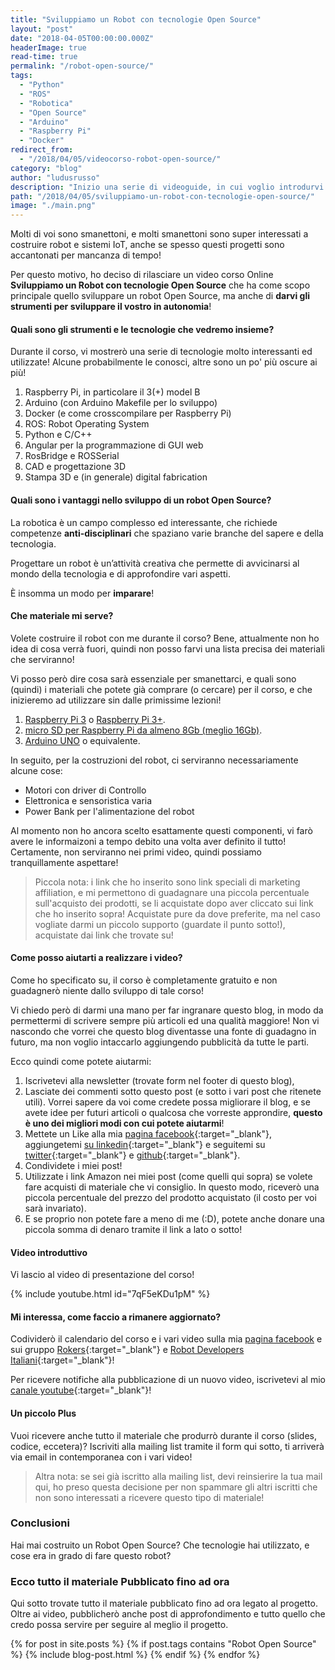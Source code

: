 ```yaml
---
title: "Sviluppiamo un Robot con tecnologie Open Source"
layout: "post"
date: "2018-04-05T00:00:00.000Z"
headerImage: true
read-time: true
permalink: "/robot-open-source/"
tags:
  - "Python"
  - "ROS"
  - "Robotica"
  - "Open Source"
  - "Arduino"
  - "Raspberry Pi"
  - "Docker"
redirect_from:
  - "/2018/04/05/videocorso-robot-open-source/"
category: "blog"
author: "ludusrusso"
description: "Inizio una serie di videoguide, in cui voglio introdurvi al mondo della robotica di servizio in modo pratico, facendo vedere come è possibilile, sfruttando tecnologie completamente Open Source, quali Arduino, Raspberry Pi, ROS e Docker, costruire un piccolo robot di Servizio."
path: "/2018/04/05/sviluppiamo-un-robot-con-tecnologie-open-source/"
image: "./main.png"
---
```


Molti di voi sono smanettoni, e molti smanettoni sono super interessati a costruire robot e sistemi IoT,
anche se spesso questi progetti sono accantonati per mancanza di tempo!

Per questo motivo, ho deciso di rilasciare un video corso Online **Sviluppiamo un Robot con tecnologie Open Source** che ha come scopo principale quello sviluppare un robot Open Source, ma anche di
**darvi gli strumenti per sviluppare il vostro in autonomia**!

#### Quali sono gli strumenti e le tecnologie che vedremo insieme?

Durante il corso, vi mostrerò una serie di tecnologie molto interessanti ed utilizzate!
Alcune probabilmente le conosci, altre sono un po' più oscure ai più!

1.  Raspberry Pi, in particolare il 3(+) model B
2.  Arduino (con Arduino Makefile per lo sviluppo)
3.  Docker (e come crosscompilare per Raspberry Pi)
4.  ROS: Robot Operating System
5.  Python e C/C++
6.  Angular per la programmazione di GUI web
7.  RosBridge e ROSSerial
8.  CAD e progettazione 3D
9.  Stampa 3D e (in generale) digital fabrication

#### Quali sono i vantaggi nello sviluppo di un robot Open Source?

La robotica è un campo complesso ed interessante, che richiede competenze **anti-disciplinari** che spaziano varie branche del sapere e della tecnologia.

Progettare un robot è un’attività creativa che permette di avvicinarsi al mondo della tecnologia e di approfondire vari aspetti.

È insomma un modo per **imparare**!

#### Che materiale mi serve?

Volete costruire il robot con me durante il corso? Bene, attualmente non ho idea di cosa
verrà fuori, quindi non posso farvi una lista precisa dei materiali che serviranno!

Vi posso però dire cosa sarà essenziale per smanettarci, e quali sono (quindi) i materiali
che potete già comprare (o cercare) per il corso, e che inizieremo ad utilizzare sin dalle
primissime lezioni!

1. [Raspberry Pi 3](https://amzn.to/2uOZbCS) o [Raspberry Pi 3+](https://amzn.to/2GydQrE).
2. [micro SD per Raspberry Pi da almeno 8Gb (meglio 16Gb)](https://amzn.to/2GR3mCW).
3. [Arduino UNO](https://amzn.to/2q5AxYV) o equivalente.

In seguito, per la costruzioni del robot, ci serviranno necessariamente alcune cose:

- Motori con driver di Controllo
- Elettronica e sensoristica varia
- Power Bank per l'alimentazione del robot

Al momento non ho ancora scelto esattamente questi componenti, vi farò avere le informaizoni
a tempo debito una volta aver definito il tutto! Certamente, non serviranno nei primi video, quindi
possiamo tranquillamente aspettare!

> Piccola nota: i link che ho inserito sono link speciali di marketing affiliation, e mi permettono di guadagnare una piccola percentuale sull'acquisto dei prodotti, se li acquistate dopo aver cliccato sui link che ho inserito sopra! Acquistate pure da dove preferite, ma nel caso vogliate darmi un piccolo supporto (guardate il punto sotto!), acquistate dai link che trovate su!

#### Come posso aiutarti a realizzare i video?

Come ho specificato su, il corso è completamente gratuito e non guadagnerò niente dallo sviluppo di tale corso!

Vi chiedo però di darmi una mano per far ingranare questo blog, in modo da permettermi di scrivere sempre più articoli ed una qualità maggiore! Non vi nascondo che vorrei che questo
blog diventasse una fonte di guadagno in futuro, ma non voglio intaccarlo aggiungendo pubblicità da tutte le parti.

Ecco quindi come potete aiutarmi:

1. Iscrivetevi alla newsletter (trovate form nel footer di questo blog),
2. Lasciate dei commenti sotto questo post (e sotto i vari post che ritenete utili). Vorrei sapere da voi come credete possa migliorare il blog, e se avete idee per futuri articoli o qualcosa che vorreste approndire, **questo è uno dei migliori modi con cui potete aiutarmi**!
3. Mettete un Like alla mia [pagina facebook](https://www.facebook.com/ludusrusso.cc){:target="\_blank"}, aggiungetemi [su linkedin](https://www.linkedin.com/in/ludusrusso/){:target="\_blank"} e seguitemi su [twitter](https://twitter.com/ludusrusso){:target="\_blank"} e [github](https://github.com/ludusrusso){:target="\_blank"}.
4. Condividete i miei post!
5. Utilizzate i link Amazon nei miei post (come quelli qui sopra) se volete fare acquisti di materiale che vi consiglio. In questo modo, riceverò una piccola percentuale del prezzo del prodotto acquistato (il costo per voi sarà invariato).
6. E se proprio non potete fare a meno di me (:D), potete anche donare una piccola somma di denaro tramite il link a lato o sotto!

#### Video introduttivo

Vi lascio al video di presentazione del corso!

{% include youtube.html id="7qF5eKDu1pM" %}

#### Mi interessa, come faccio a rimanere aggiornato?

Codividerò il calendario del corso e i vari video sulla mia [pagina facebook](https://www.facebook.com/ludusrusso.cc) e sui
gruppo [Rokers](https://www.facebook.com/groups/robotrokers){:target="\_blank"} e [Robot Developers Italiani](https://www.facebook.com/groups/493163691070528/){:target="\_blank"}!

Per ricevere notifiche alla pubblicazione di un nuovo video, iscrivetevi al mio [canale youtube](https://www.youtube.com/ludusrusso){:target="\_blank"}!

#### Un piccolo Plus

Vuoi ricevere anche tutto il materiale che produrrò durante il corso (slides, codice, eccetera)?
Iscriviti alla mailing list tramite il form qui sotto, ti arriverà via email in contemporanea con i vari video!

> Altra nota: se sei già iscritto alla mailing list, devi reinsierire la tua mail qui, ho preso questa decisione per non spammare gli altri iscritti che non sono interessati a ricevere questo tipo di materiale!

### Conclusioni

Hai mai costruito un Robot Open Source? Che tecnologie hai utilizzato, e cose era
in grado di fare questo robot?

### Ecco tutto il materiale Pubblicato fino ad ora

Qui sotto trovate tutto il materiale pubblicato fino ad ora legato al progetto. Oltre ai video,
pubblicherò anche post di approfondimento e tutto quello che credo possa servire per
seguire al meglio il progetto.

<div class="row">
  {% for post in site.posts %}
    {% if post.tags contains "Robot Open Source" %}
      {% include blog-post.html %}
    {% endif %}
  {% endfor %}
</div>
